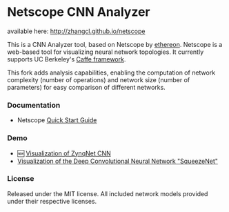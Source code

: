 # Netscope CNN Analyzer

available here: http://zhangcl.github.io/netscope

This is a CNN Analyzer tool, based on Netscope by [ethereon](https://github.com/ethereon).
Netscope is a web-based tool for visualizing neural network topologies. It currently supports UC Berkeley's [Caffe framework](https://github.com/bvlc/caffe).

This fork adds analysis capabilities, enabling the computation of network complexity (number of operations) and network size (number of parameters) for easy comparison of different networks.

### Documentation
- Netscope [Quick Start Guide](http://zhangcl.github.io/netscope/quickstart.html)

### Demo
- :new: [Visualization of ZynqNet CNN](http://zhangcl.github.io/netscope/#/preset/zynqnet)
- [Visualization of the Deep Convolutional Neural Network "SqueezeNet"](http://zhangcl.github.io/netscope/#/preset/squeezenet)

### License

Released under the MIT license.
All included network models provided under their respective licenses.
